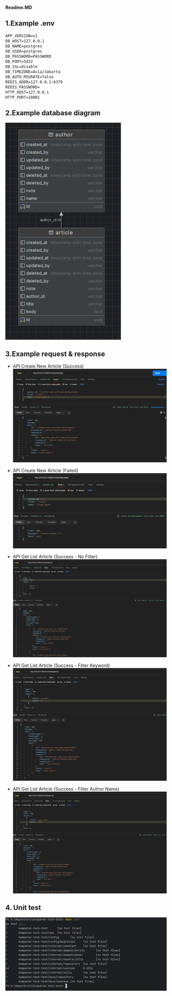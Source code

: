 **Readme.MD**

## 1.Example .env
```
APP_VERSION=v1
DB_HOST=127.0.0.1
DB_NAME=postgres
DB_USER=postgres
DB_PASSWORD=PASSWORD
DB_PORT=5432
DB_SSL=disable
DB_TIMEZONE=Asia/Jakarta
DB_AUTO_MIGRATE=false
REDIS_ADDR=127.0.0.1:6379
REDIS_PASSWORD=
HTTP_HOST=127.0.0.1
HTTP_PORT=10001
```

## 2.Example database diagram

![img.png](img.png)

## 3.Example request & response

- API Create New Article (Success)
![img_2.png](img_2.png)

- API Create New Article (Failed)
![img_1.png](img_1.png)

- API Get List Article (Success - No Filter)
![img_3.png](img_3.png)

- API Get List Article (Success - Filter Keyword)
![img_4.png](img_4.png)

- API Get List Article (Success - Filter Author Name)
![img_5.png](img_5.png)

## 4. Unit test
![img_6.png](img_6.png)